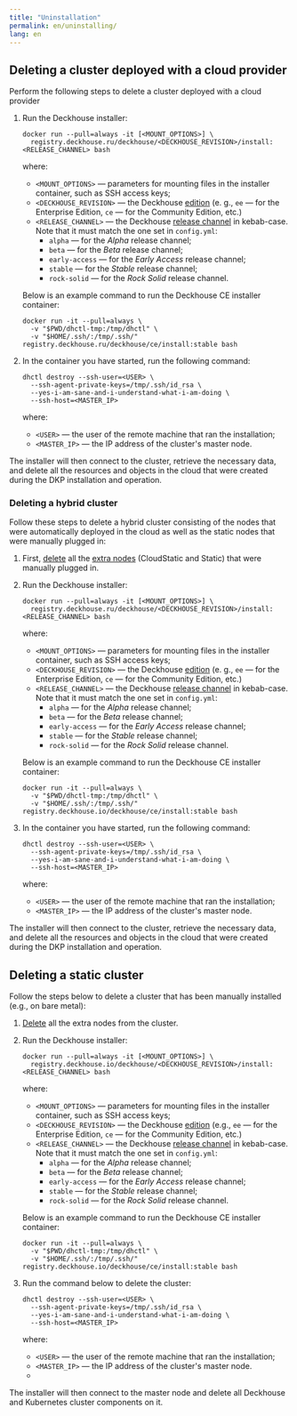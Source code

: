 ```yaml
---
title: "Uninstallation"
permalink: en/uninstalling/
lang: en
---
```


## Deleting a cluster deployed with a cloud provider

Perform the following steps to delete a cluster deployed with a cloud provider

1. Run the Deckhouse installer:

   ```shell
   docker run --pull=always -it [<MOUNT_OPTIONS>] \
     registry.deckhouse.ru/deckhouse/<DECKHOUSE_REVISION>/install:<RELEASE_CHANNEL> bash
   ```

   where:
   - `<MOUNT_OPTIONS>` — parameters for mounting files in the installer container, such as SSH access keys;
   - `<DECKHOUSE_REVISION>` — the Deckhouse [edition](../revision-comparison.html) (e. g., `ee` — for the Enterprise Edition, `ce` — for the Community Edition, etc.)
   - `<RELEASE_CHANNEL>` — the Deckhouse [release channel](../modules/002-deckhouse/configuration.html#parameters-releasechannel) in kebab-case. Note that it must match the one set in `config.yml`:
     - `alpha` — for the *Alpha* release channel;
     - `beta` — for the *Beta* release channel;
     - `early-access` — for the *Early Access* release channel;
     - `stable` — for the *Stable* release channel;
     - `rock-solid` — for the *Rock Solid* release channel.

   Below is an example command to run the Deckhouse CE installer container:

   ```shell
   docker run -it --pull=always \
     -v "$PWD/dhctl-tmp:/tmp/dhctl" \
     -v "$HOME/.ssh/:/tmp/.ssh/" registry.deckhouse.ru/deckhouse/ce/install:stable bash
   ```

1. In the container you have started, run the following command:

   ```shell
   dhctl destroy --ssh-user=<USER> \
     --ssh-agent-private-keys=/tmp/.ssh/id_rsa \
     --yes-i-am-sane-and-i-understand-what-i-am-doing \
     --ssh-host=<MASTER_IP>
   ```

   where:
   - `<USER>` — the user of the remote machine that ran the installation;
   - `<MASTER_IP>` — the IP address of the cluster's master node.

The installer will then connect to the cluster, retrieve the necessary data, and delete all the resources and objects in the cloud that were created during the DKP installation and operation.

### Deleting a hybrid cluster 

Follow these steps to delete a hybrid cluster consisting of the nodes that were automatically deployed in the cloud as well as the static nodes that were manually plugged in:

1. First, [delete](../modules/040-node-manager/faq.html#how-to-clean-up-a-node-for-adding-to-the-cluster) all the [extra nodes](../modules/040-node-manager/cr.html#nodegroup-v1-spec-nodetype) (CloudStatic and Static) that were manually plugged in.

2. Run the Deckhouse installer:

   ```shell
   docker run --pull=always -it [<MOUNT_OPTIONS>] \
     registry.deckhouse.ru/deckhouse/<DECKHOUSE_REVISION>/install:<RELEASE_CHANNEL> bash
   ```

   where:
   - `<MOUNT_OPTIONS>` — parameters for mounting files in the installer container, such as SSH access keys;
   - `<DECKHOUSE_REVISION>` — the Deckhouse [edition](../revision-comparison.html) (e. g., `ee` — for the Enterprise Edition, `ce` — for the Community Edition, etc.)
   - `<RELEASE_CHANNEL>` — the Deckhouse [release channel](../modules/002-deckhouse/configuration.html#parameters-releasechannel) in kebab-case. Note that it must match the one set in `config.yml`:
     - `alpha` — for the *Alpha* release channel;
     - `beta` — for the *Beta* release channel;
     - `early-access` — for the *Early Access* release channel;
     - `stable` — for the *Stable* release channel;
     - `rock-solid` — for the *Rock Solid* release channel.

   Below is an example command to run the Deckhouse CE installer container:

   ```shell
   docker run -it --pull=always \
     -v "$PWD/dhctl-tmp:/tmp/dhctl" \
     -v "$HOME/.ssh/:/tmp/.ssh/" registry.deckhouse.io/deckhouse/ce/install:stable bash
   ```

3. In the container you have started, run the following command:

   ```shell
   dhctl destroy --ssh-user=<USER> \
     --ssh-agent-private-keys=/tmp/.ssh/id_rsa \
     --yes-i-am-sane-and-i-understand-what-i-am-doing \
     --ssh-host=<MASTER_IP>
   ```

   where:
   - `<USER>` — the user of the remote machine that ran the installation;
   - `<MASTER_IP>` — the IP address of the cluster's master node.

The installer will then connect to the cluster, retrieve the necessary data, and delete all the resources and objects in the cloud that were created during the DKP installation and operation.

## Deleting a static cluster

Follow the steps below to delete a cluster that has been manually installed (e.g., on bare metal):

1. [Delete](../modules/040-node-manager/faq.html#how-to-clean-up-a-node-for-adding-to-the-cluster) all the extra nodes from the cluster.

1. Run the Deckhouse installer:

   ```shell
   docker run --pull=always -it [<MOUNT_OPTIONS>] \
     registry.deckhouse.io/deckhouse/<DECKHOUSE_REVISION>/install:<RELEASE_CHANNEL> bash
   ```

   where:
   - `<MOUNT_OPTIONS>` — parameters for mounting files in the installer container, such as SSH access keys;
   - `<DECKHOUSE_REVISION>` — the Deckhouse [edition](../revision-comparison.html) (e.g., `ee` — for the Enterprise Edition, `ce` — for the Community Edition, etc.)
   - `<RELEASE_CHANNEL>` — the Deckhouse [release channel](../modules/002-deckhouse/configuration.html#parameters-releasechannel) in kebab-case. Note that it must match the one set in `config.yml`:
     - `alpha` — for the *Alpha* release channel;
     - `beta` — for the *Beta* release channel;
     - `early-access` — for the *Early Access* release channel;
     - `stable` — for the *Stable* release channel;
     - `rock-solid` — for the *Rock Solid* release channel.

   Below is an example command to run the Deckhouse CE installer container:

   ```shell
   docker run -it --pull=always \
     -v "$PWD/dhctl-tmp:/tmp/dhctl" \
     -v "$HOME/.ssh/:/tmp/.ssh/" registry.deckhouse.io/deckhouse/ce/install:stable bash
   ```

1. Run the command below to delete the cluster:

   ```shell
   dhctl destroy --ssh-user=<USER> \
     --ssh-agent-private-keys=/tmp/.ssh/id_rsa \
     --yes-i-am-sane-and-i-understand-what-i-am-doing \
     --ssh-host=<MASTER_IP>
   ```

   where:
   - `<USER>` — the user of the remote machine that ran the installation;
   - `<MASTER_IP>` — the IP address of the cluster's master node.
   - 
The installer will then connect to the master node and delete all Deckhouse and Kubernetes cluster components on it.

